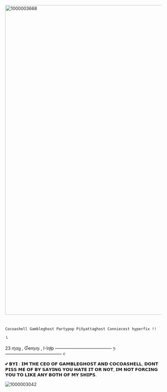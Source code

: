 
<img width="1255" height="993" alt="1000003668" src="https://github.com/user-attachments/assets/28733dee-406a-4298-aba4-dc851e2b0d1d" />

# 

    Cocoashell Gambleghost Partypop Piñyattaghost Conniecest hyperfix !!



      
╰ 

   23 ɱαყ  ,  Ɠҽɱιɳι  , Ι-Ιɳƚp –––––––––––––––––––––––––– ꪆ  –––––––––––––––––––––––––– ୧

💕 𝗕𝗬𝗜 : 𝗜𝗠 𝗧𝗛𝗘 𝗖𝗘𝗢 𝗢𝗙 𝗚𝗔𝗠𝗕𝗟𝗘𝗚𝗛𝗢𝗦𝗧 𝗔𝗡𝗗 𝗖𝗢𝗖𝗢𝗔𝗦𝗛𝗘𝗟𝗟, 𝗗𝗢𝗡𝗧 𝗣𝗜𝗦𝗦 𝗠𝗘 𝗢𝗙 𝗕𝗬 𝗦𝗔𝗬𝗜𝗡𝗚 𝗬𝗢𝗨 𝗛𝗔𝗧𝗘 𝗜𝗧 𝗢𝗥 𝗡𝗢𝗧, 𝗜𝗠 𝗡𝗢𝗧 𝗙𝗢𝗥𝗖𝗜𝗡𝗚 𝗬𝗢𝗨 𝗧𝗢 𝗟𝗜𝗞𝗘 𝗔𝗡𝗬 𝗕𝗢𝗧𝗛 𝗢𝗙 𝗠𝗬 𝗦𝗛𝗜𝗣𝗦. 

![1000003042](https://github.com/user-attachments/assets/f34405b1-9aad-4668-ae68-a08b3eac10ce)

#


 
